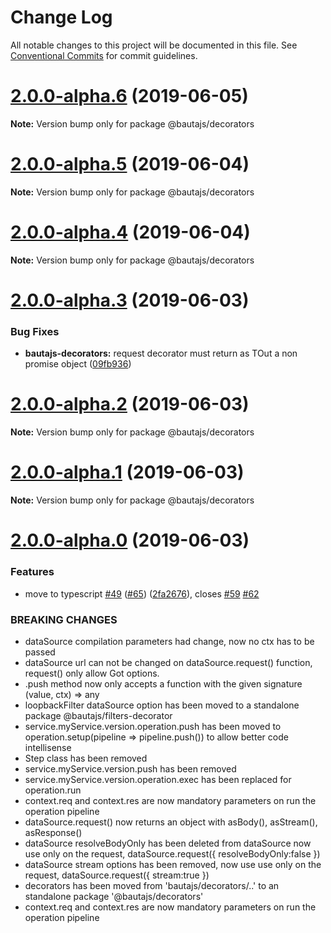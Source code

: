 # Change Log

All notable changes to this project will be documented in this file.
See [Conventional Commits](https://conventionalcommits.org) for commit guidelines.

# [2.0.0-alpha.6](https://github.axa.com/Digital/bauta-nodejs/compare/v2.0.0-alpha.5...v2.0.0-alpha.6) (2019-06-05)

**Note:** Version bump only for package @bautajs/decorators





# [2.0.0-alpha.5](https://github.axa.com/Digital/bauta-nodejs/compare/v2.0.0-alpha.4...v2.0.0-alpha.5) (2019-06-04)

**Note:** Version bump only for package @bautajs/decorators





# [2.0.0-alpha.4](https://github.axa.com/Digital/bauta-nodejs/compare/v2.0.0-alpha.3...v2.0.0-alpha.4) (2019-06-04)

**Note:** Version bump only for package @bautajs/decorators





# [2.0.0-alpha.3](https://github.axa.com/Digital/bauta-nodejs/compare/v2.0.0-alpha.2...v2.0.0-alpha.3) (2019-06-03)


### Bug Fixes

* **bautajs-decorators:** request decorator must return as TOut a non promise object ([09fb936](https://github.axa.com/Digital/bauta-nodejs/commit/09fb936))





# [2.0.0-alpha.2](https://github.axa.com/Digital/bauta-nodejs/compare/v2.0.0-alpha.1...v2.0.0-alpha.2) (2019-06-03)

**Note:** Version bump only for package @bautajs/decorators





# [2.0.0-alpha.1](https://github.axa.com/Digital/bauta-nodejs/compare/v2.0.0-alpha.0...v2.0.0-alpha.1) (2019-06-03)

**Note:** Version bump only for package @bautajs/decorators





# [2.0.0-alpha.0](https://github.axa.com/Digital/bauta-nodejs/compare/v1.2.2...v2.0.0-alpha.0) (2019-06-03)


### Features

* move to typescript [#49](https://github.axa.com/Digital/bauta-nodejs/issues/49) ([#65](https://github.axa.com/Digital/bauta-nodejs/issues/65)) ([2fa2676](https://github.axa.com/Digital/bauta-nodejs/commit/2fa2676)), closes [#59](https://github.axa.com/Digital/bauta-nodejs/issues/59) [#62](https://github.axa.com/Digital/bauta-nodejs/issues/62)


### BREAKING CHANGES

* dataSource compilation parameters had change, now no ctx has to be passed
* dataSource url can not be changed on dataSource.request() function, request() only allow Got options.
* .push method now only accepts a function with the given signature (value, ctx) => any
* loopbackFilter dataSource option has been moved to a standalone package @bautajs/filters-decorator
* service.myService.version.operation.push has been moved to operation.setup(pipeline => pipeline.push()) to allow better code intellisense
* Step class has been removed
* service.myService.version.push has been removed
* service.myService.version.operation.exec has been replaced for operation.run
* context.req and context.res are now mandatory parameters on run the operation pipeline
* dataSource.request() now returns an object with asBody(), asStream(), asResponse()
* dataSource resolveBodyOnly has been deleted from dataSource now use only on the request, dataSource.request({ resolveBodyOnly:false })
* dataSource stream options has been removed, now use use only on the request, dataSource.request({ stream:true })
* decorators has been moved from 'bautajs/decorators/..' to an standalone package '@bautajs/decorators'
* context.req and context.res are now mandatory parameters on run the operation pipeline
